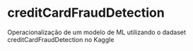# creditCardFraudDetection
Operacionalização de um modelo de ML utilizando o dadaset creditCardFraudDetection no Kaggle
